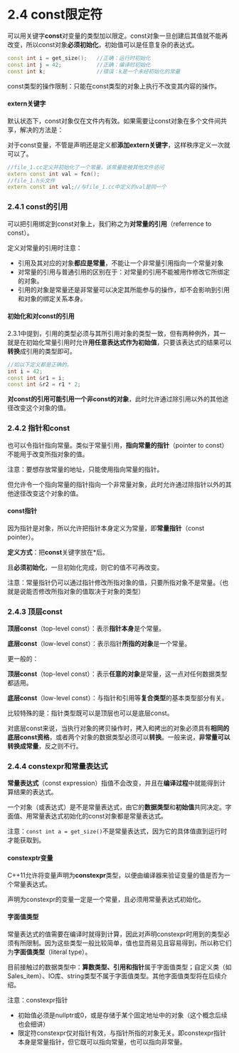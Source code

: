 # 2.4 const限定符

可以用关键字**const**对变量的类型加以限定。const对象一旦创建后其值就不能再改变，所以const对象**必须初始化**，初始值可以是任意复杂的表达式。

```cpp
const int i = get_size();	//正确：运行时初始化
const int j = 42;			//正确：编译时初始化
const int k;				//错误：k是一个未经初始化的常量
```

const类型的操作限制：只能在const类型的对象上执行不改变其内容的操作。



#### extern关键字

默认状态下，const对象仅在文件内有效。如果需要让const对象在多个文件间共享，解决的方法是：

对于const变量，不管是声明还是定义都**添加extern关键字**，这样秩序定义一次就可以了。

```cpp
//file_1.cc定义并初始化了一个常量，该常量能被其他文件访问
extern const int val = fcn();
//file_1.h头文件
extern const int val;//与file_1.cc中定义的val是同一个
```



### 2.4.1 const的引用

可以把引用绑定到const对象上，我们称之为**对常量的引用**（referrence to const）。

定义对常量的引用时注意：

- 引用及其对应的对象**都应是常量**，不能让一个非常量引用指向一个常量对象
- 对常量的引用与普通引用的区别在于：对常量的引用不能被用作修改它所绑定的对象。
- 引用的对象是常量还是非常量可以决定其所能参与的操作，却不会影响到引用和对象的绑定关系本身。



#### 初始化和对const的引用

2.3.1中提到，引用的类型必须与其所引用对象的类型一致，但有两种例外，其一就是在初始化常量引用时允许**用任意表达式作为初始值**，只要该表达式的结果可以**转换**成引用的类型即可。

```cpp
//如以下定义都是正确的。
int i = 42;
const int &r1 = i;
const int &r2 = r1 * 2;
```

**对const的引用可能引用一个非const的对象**，此时允许通过除引用以外的其他途径改变这个对象的值。





### 2.4.2 指针和const

也可以令指针指向常量。类似于常量引用，**指向常量的指针**（pointer to const）不能用于改变所指对象的值。

注意：要想存放常量的地址，只能使用指向常量的指针。

​			但允许令一个指向常量的指针指向一个非常量对象，此时允许通过除指针以外的其他途径改变这个对象的值。



#### const指针

因为指针是对象，所以允许把指针本身定义为常量，即**常量指针**（const pointer）。

**定义方式**：把**const**关键字放在*后。

​					且**必须初始化**，一旦初始化完成，则它的值不可再改变。

注意：常量指针仍可以通过指针修改所指对象的值，只要所指对象不是常量。（也就是说能否修改所指对象的值取决于对象的类型）



### 2.4.3 顶层const

**顶层const**（top-level const）：表示**指针本身**是个常量。

**底层const**（low-level const）：表示指针**所指的对象**是一个常量。

更一般的：

**顶层const**（top-level const）：表示**任意的对象**是常量，这一点对任何数据类型都适用。

**底层const**（low-level const）：与指针和引用等**复合类型**的基本类型部分有关。

比较特殊的是：指针类型既可以是顶层也可以是底层const。



对底层const来说，当执行对象的拷贝操作时，拷入和拷出的对象必须具有**相同的底层const资格**，或者两个对象的数据类型必须可以**转换**。一般来说，**非常量可以转换成常量**，反之则不行。





### 2.4.4 constexpr和常量表达式

**常量表达式**（const expression）指值不会改变，并且在**编译过程**中就能得到计算结果的表达式。

一个对象（或表达式）是不是常量表达式，由它的**数据类型**和**初始值**共同决定。字面值、用常量表达式初始化的const对象都是常量表达式。

注意：```const int a = get_size()```不是常量表达式，因为它的具体值直到运行时才能获取到。



#### constexptr变量

C++11允许将变量声明为**constexpr**类型，以便由编译器来验证变量的值是否为一个常量表达式。

声明为constexpr的变量一定是一个常量，且必须用常量表达式初始化。



#### 字面值类型

常量表达式的值需要在编译时就得到计算，因此对声明constexpr时用到的类型必须有所限制。因为这些类型一般比较简单，值也显而易见且容易得到，所以称它们为**字面值类型**（literal type）。

目前接触过的数据类型中：**算数类型、引用和指针**属于字面值类型；自定义类（如Sales_item）、IO库、string类型不属于字面值类型。其他字面值类型将在后续介绍。

注意：constexpr指针

- 初始值必须是nullptr或0，或是存储于某个固定地址中的对象（这个概念后续也会细讲）
- 限定符constexpr仅对指针有效，与指针所指的对象无关。即constexpr指针本身是常量指针，但它既可以指向常量，也可以指向非常量。